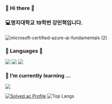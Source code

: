 <br></br>
### 👋 Hi there 👋
### 💻명지대학교 19학번 강민혁입니다.

### <Certification>
![microsoft-certified-azure-ai-fundamentals (2)](https://github.com/user-attachments/assets/81c5ae33-67cd-42f1-9e61-437e55a92b26)


### 📖 Languages 📖
<img src="https://img.shields.io/badge/Java-007396?style=flat-square&logo=Java&logoColor=white"/></a>
<img src="https://img.shields.io/badge/Python-007396?style=flat-square&logo=Python&logoColor=white"/></a> 
<img src="https://img.shields.io/badge/C++-00599C?style=flat-square&logo=C&logoColor=white"/></a>


### 🌱 I’m currently learning ...
<img src="https://img.shields.io/badge/logo-javascript-blue?logo=javascript"/>



[![Solved.ac Profile](http://mazassumnida.wtf/api/generate_badge?boj=kminh1209)](https://solved.ac/kminh1209)
![Top Langs](https://github-readme-stats.vercel.app/api/top-langs/?username=kminh1209&theme=dark)


<!--
**kminh1209/kminh1209** is a ✨ _special_ ✨ repository because its `README.md` (this file) appears on your GitHub profile.
Here are some ideas to get you started:

- 🔭 I’m currently working on ...
- 🌱 I’m currently learning ...
- 👯 I’m looking to collaborate on ...
- 🤔 I’m looking for help with ...
- 💬 Ask me about ...
- 📫 How to reach me: ...
- 😄 Pronouns: ...
- ⚡ Fun fact: ...
-->
